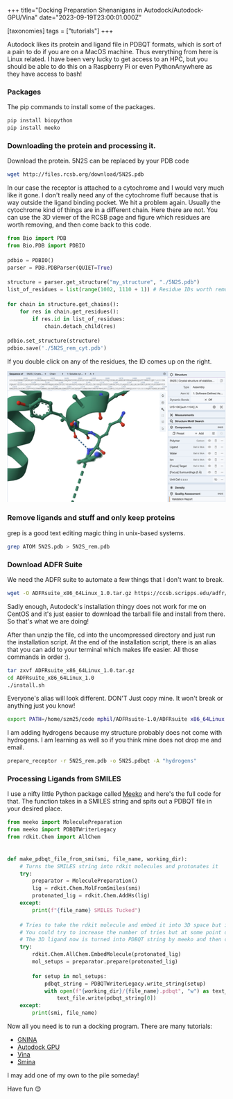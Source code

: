 +++
title="Docking Preparation Shenanigans in Autodock/Autodock-GPU/Vina"
date="2023-09-19T23:00:01.000Z"

[taxonomies] 
tags = ["tutorials"]
+++

Autodock likes its protein and ligand file in PDBQT formats, which is sort of a pain to do if you are on a MacOS machine. Thus everything from here is Linux related. I have been very lucky to get access to an HPC, but you should be able to do this on a Raspberry Pi or even PythonAnywhere as they have access to bash! 

### Packages

The pip commands to install some of the packages.

```bash
pip install biopython
pip install meeko
```

### Downloading the protein and processing it.

Download the protein. 5N2S can be replaced by your PDB code

```bash
wget http://files.rcsb.org/download/5N2S.pdb
```

In our case the receptor is attached to a cytochrome and I would very much like it gone. I don't really need any of the cytochrome fluff because that is way outside the ligand binding pocket. We hit a problem again. Usually the cytochrome kind of things are in a different chain. Here there are not. You can use the 3D viewer of the RCSB page and figure which residues are worth removing, and then come back to this code.

```python
from Bio import PDB
from Bio.PDB import PDBIO

pdbio = PDBIO()
parser = PDB.PDBParser(QUIET=True)

structure = parser.get_structure("my_structure", "./5N2S.pdb")
list_of_residues = list(range(1002, 1110 + 1)) # Residue IDs worth removing

for chain in structure.get_chains():
    for res in chain.get_residues():
        if res.id in list_of_residues:
            chain.detach_child(res)

pdbio.set_structure(structure)
pdbio.save('./5N2S_rem_cyt.pdb')
```

If you double click on any of the residues, the ID comes up on the right.

![RSCB Viewer](/img/blog-img/docking/pdbviewer_rscb.png)

### Remove ligands and stuff and only keep proteins

grep is a good text editing magic thing in unix-based systems.

```bash
grep ATOM 5N2S.pdb > 5N2S_rem.pdb
```



### Download ADFR Suite

We need the ADFR suite to automate a few things that I don't want to break.

```bash
wget -O ADFRsuite_x86_64Linux_1.0.tar.gz https://ccsb.scripps.edu/adfr/download/1038/
```

Sadly enough, Autodock's installation thingy does not work for me on CentOS and it's just easier to download the tarball file and install from there. So that's what we are doing!

After than unzip the file, cd into the uncompressed directory and just run the installation script. At the end of the installation script, there is an alias that you can add to your terminal which makes life easier. All those commands in order :).

```bash
tar zxvf ADFRsuite_x86_64Linux_1.0.tar.gz
cd ADFRsuite_x86_64Linux_1.0
./install.sh
```

Everyone's alias will look different. DON'T Just copy mine. It won't break or anything just you know!

```bash
export PATH=/home/szm25/code mphil/ADFRsuite-1.0/ADFRsuite x86_64Linux 1.0/bin:$PATH
```
I am adding hydrogens because my structure probably does not come with hydrogens. I am learning as well so if you think mine does not drop me and email.

```bash
prepare_receptor -r 5N2S_rem.pdb -o 5N2S.pdbqt -A "hydrogens"
```

### Processing Ligands from SMILES

I use a nifty little Python package called [Meeko](https://github.com/forlilab/Meeko) and here's the full code for that. The function takes in a SMILES string and spits out a PDBQT file in your desired place.

```python
from meeko import MoleculePreparation
from meeko import PDBQTWriterLegacy
from rdkit.Chem import AllChem


def make_pdbqt_file_from_smi(smi, file_name, working_dir):
    # Turns the SMILES string into rdkit molecules and protonates it
    try:
        preparator = MoleculePreparation()
        lig = rdkit.Chem.MolFromSmiles(smi)
        protonated_lig = rdkit.Chem.AddHs(lig)
    except:
        print(f"{file_name} SMILES Tucked")

    # Tries to take the rdkit molecule and embed it into 3D space but it's not always for highly flexible compounds.
    # You could try to increase the number of tries but at some point do you want to wait 10 hours for one molecule?
    # The 3D ligand now is turned into PDBQT string by meeko and then churned into a file
    try:
        rdkit.Chem.AllChem.EmbedMolecule(protonated_lig)
        mol_setups = preparator.prepare(protonated_lig)

        for setup in mol_setups:
            pdbqt_string = PDBQTWriterLegacy.write_string(setup)
            with open(f"{working_dir}/{file_name}.pdbqt", "w") as text_file:
                text_file.write(pdbqt_string[0])
    except:
        print(smi, file_name)
```

Now all you need is to run a docking program. There are many tutorials:

- [GNINA](https://colab.research.google.com/drive/1QYo5QLUE80N_G28PlpYs6OKGddhhd931?usp=sharing#scrollTo=WctyMpdMluFN)
- [Autodock GPU](https://www.kaggle.com/code/syedzayyanmasud/adora-docks-duds/settings?scriptVersionId=141909183)
- [Vina](https://autodock-vina.readthedocs.io/en/latest/docking_basic.html#preparing-the-receptor)
- [Smina](https://projects.volkamerlab.org/teachopencadd/talktorials/T015_protein_ligand_docking.html)

I may add one of my own to the pile someday!

Have fun 😊